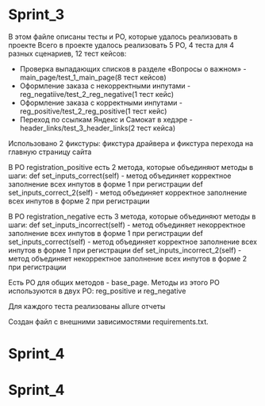 # Sprint_3

В этом файле описаны тесты и PO, которые удалось реализовать в проекте
Всего в проекте удалось реализовать 5 PO, 4 теста для 4 разных сценариев, 12 тест кейсов:
- Проверка выпадающих списков в разделе «Вопросы о важном» - main_page/test_1_main_page(8 тест кейсов)
- Оформление заказа с некорректными инпутами - reg_negatiive/test_2_reg_negative(1 тест кейс)
- Оформление заказа с корректными инпутами - reg_positive/test_2_reg_positive(1 тест кейс)
- Переход по ссылкам Яндекс и Самокат в хедэре - header_links/test_3_header_links(2 тест кейса)

Использовано 2 фикстуры: фикстура драйвера и фикстура перехода на главную страницу сайта

В PO registration_positive есть 2 метода, которые объединяют методы в шаги:
def set_inputs_correct(self) - метод объединяет корректное заполнение всех инпутов в форме 1 при регистрации
def set_inputs_correct_2(self) - метод объединяет корректное заполнение всех инпутов в форме 2 при регистрации

В PO registration_negative есть 3 метода, которые объединяют методы в шаги:
def set_inputs_incorrect(self) - метод объединяет некорректное заполнение всех инпутов в форме 1 при регистрации
def set_inputs_correct(self) - метод объединяет корректное заполнение всех инпутов в форме 1 при регистрации
def set_inputs_incorrect_2(self) - метод объединяет некорректное заполнение всех инпутов в форме 2 при регистрации

Есть PO для общих методов - base_page. Методы из этого PO используются в двух PO: reg_positive и reg_negative

Для каждого теста реализованы allure отчеты

Создан файл с внешними зависимостями requirements.txt.





# Sprint_4
# Sprint_4
